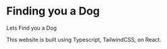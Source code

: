 # Finding you a Dog

Lets Find you a Dog

This website is built using Typescript, TailwindCSS, on React.
